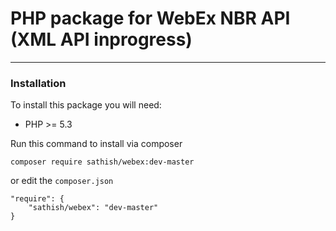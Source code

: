 # PHP package for WebEx NBR API (XML API inprogress)
----------------------------------------------------

### Installation

To install this package you will need:

 - PHP >= 5.3

Run this command to install via composer

```
composer require sathish/webex:dev-master
```

or edit the `composer.json` 

```
"require": {
    "sathish/webex": "dev-master"
}
```

